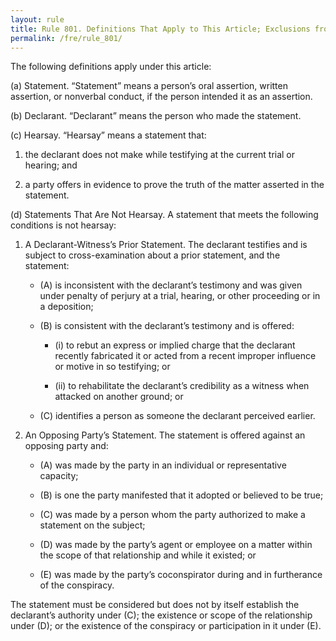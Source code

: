 ```yaml
---
layout: rule
title: Rule 801. Definitions That Apply to This Article; Exclusions from Hearsay
permalink: /fre/rule_801/
---
```


The following definitions apply under this article:


(a) Statement. “Statement” means a person’s oral assertion, written assertion, or nonverbal conduct, if the person intended it as an assertion.


(b) Declarant. “Declarant” means the person who made the statement.


(c) Hearsay. “Hearsay” means a statement that:


1. the declarant does not make while testifying at the current trial or hearing; and


2. a party offers in evidence to prove the truth of the matter asserted in the statement.


(d) Statements That Are Not Hearsay. A statement that meets the following conditions is not hearsay:


1. A Declarant-Witness’s Prior Statement. The declarant testifies and is subject to cross-examination about a prior statement, and the statement:


    - (A) is inconsistent with the declarant’s testimony and was given under penalty of perjury at a trial, hearing, or other proceeding or in a deposition;


    - (B) is consistent with the declarant’s testimony and is offered:


        - (i) to rebut an express or implied charge that the declarant recently fabricated it or acted from a recent improper influence or motive in so testifying; or


        - (ii) to rehabilitate the declarant’s credibility as a witness when attacked on another ground; or


    - (C) identifies a person as someone the declarant perceived earlier.


2. An Opposing Party’s Statement. The statement is offered against an opposing party and:


    - (A) was made by the party in an individual or representative capacity;


    - (B) is one the party manifested that it adopted or believed to be true;


    - (C) was made by a person whom the party authorized to make a statement on the subject;


    - (D) was made by the party’s agent or employee on a matter within the scope of that relationship and while it existed; or


    - (E) was made by the party’s coconspirator during and in furtherance of the conspiracy.


The statement must be considered but does not by itself establish the declarant’s authority under (C); the existence or scope of the relationship under (D); or the existence of the conspiracy or participation in it under (E).

